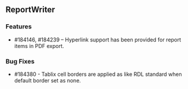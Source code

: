 ## ReportWriter

### Features

* \#184146, #184239 – Hyperlink support has been provided for report items in PDF export.

### Bug Fixes	

* \#184380 - Tablix cell borders are applied as like RDL standard when default border set as none.
